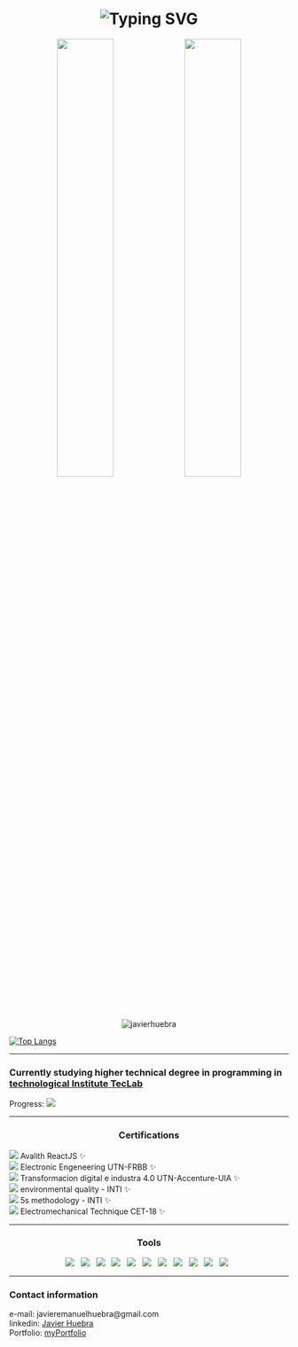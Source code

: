 <h1 align="center">
  <img src="https://readme-typing-svg.herokuapp.com?font=Fira+Code&size=25&pause=1000&color=2E5CF7&width=700&height=60&lines=Hi%2C+i'm+Javier+Huebra+-+Software+Developer" alt="Typing SVG" />
</h1>



<p align="center">
  <img width="45%" src="https://github-readme-streak-stats.herokuapp.com/?user=JavierHuebra&theme=radical&card_width=400&height=600&hide_border=true" />
  <img width="45%" src="https://github-readme-stats.vercel.app/api?username=JavierHuebra&show_icons=true&card_width=400&height=600&theme=radical&%20%20%20%20%20%20include_all_commits=true&hide_border=true" />
</p>
<p align="center"> <img src="https://komarev.com/ghpvc/?username=javierhuebra&label=Profile%20views&color=153066&style=flat" alt="javierhuebra" /></p>

[![Top Langs](https://github-readme-stats.vercel.app/api/top-langs/?username=javierhuebra&layout=compact&card_width=1000&theme=tokyonight)](https://github.com/ezequielrango/github-readme-stats)
<hr>
<div>
<h3>Currently studying higher technical degree in programming in <a href="https://www.teclab.edu.ar">technological Institute TecLab</img></a></h3>

Progress: ![](https://us-central1-progress-markdown.cloudfunctions.net/progress/17)

<hr>
<h3 align="center">Certifications</h3>

  
![](https://us-central1-progress-markdown.cloudfunctions.net/progress/33) Avalith ReactJS :sparkles:
<br>
![](https://us-central1-progress-markdown.cloudfunctions.net/progress/50) Electronic Engeneering UTN-FRBB :sparkles:
<br>
![](https://us-central1-progress-markdown.cloudfunctions.net/progress/2) Transformacion digital e industra 4.0 UTN-Accenture-UIA :sparkles:
<br>
![](https://us-central1-progress-markdown.cloudfunctions.net/progress/100) environmental quality - INTI :sparkles: 
<br>
![](https://us-central1-progress-markdown.cloudfunctions.net/progress/100) 5s methodology - INTI :sparkles: 
<br>
![](https://us-central1-progress-markdown.cloudfunctions.net/progress/100) Electromechanical Technique CET-18 :sparkles:




<hr>
<div>
<h3 align="center">Tools</h3>
<p align="center">
  <img src="https://img.shields.io/badge/html5-%23E34F26.svg?style=for-the-badge&logo=html5&logoColor=white">&nbsp;&nbsp;
  <img src="https://img.shields.io/badge/css3-%231572B6.svg?style=for-the-badge&logo=css3&logoColor=white">&nbsp;&nbsp;
  <img src="https://img.shields.io/badge/javascript-%23323330.svg?style=for-the-badge&logo=javascript&logoColor=%23F7DF1E">&nbsp;&nbsp;
  <img src="https://img.shields.io/badge/C-%23000000.svg?style=for-the-badge&logo=C&logoColor=white">&nbsp;&nbsp;
   <img src="https://img.shields.io/badge/-ReactJS-61DAFB?logo=react&logoColor=gray&style=for-the-badge">&nbsp;&nbsp;
  <img src="https://img.shields.io/badge/node.js-6DA55F?style=for-the-badge&logo=node.js&logoColor=white">&nbsp;&nbsp;
 <img src="https://img.shields.io/badge/postgresql-%2300f.svg?style=for-the-badge&logo=posgresql&logoColor=white">&nbsp;&nbsp;
  <img src="https://img.shields.io/badge/git-%23F05033.svg?style=for-the-badge&logo=git&logoColor=white">&nbsp;&nbsp;
  <img src="https://img.shields.io/badge/github-%23121011.svg?style=for-the-badge&logo=github&logoColor=white">&nbsp;&nbsp;
  <img src="https://img.shields.io/badge/NPM-%23000000.svg?style=for-the-badge&logo=npm&logoColor=white">&nbsp;&nbsp;
  <img src="https://img.shields.io/badge/FIREBASE-%23F05033.svg?style=for-the-badge&logo=firebase&logoColor=white">&nbsp;&nbsp;
</p>

</div>

<hr>
<h3 align="left">Contact information</h3>
e-mail: javieremanuelhuebra@gmail.com
<br>
linkedin: <a href="https://www.linkedin.com/in/javieremanuelhuebra/">Javier Huebra</a>
<br>
Portfolio: <a href="https://javierhuebra.github.io/curriculum/">myPortfolio</a>

